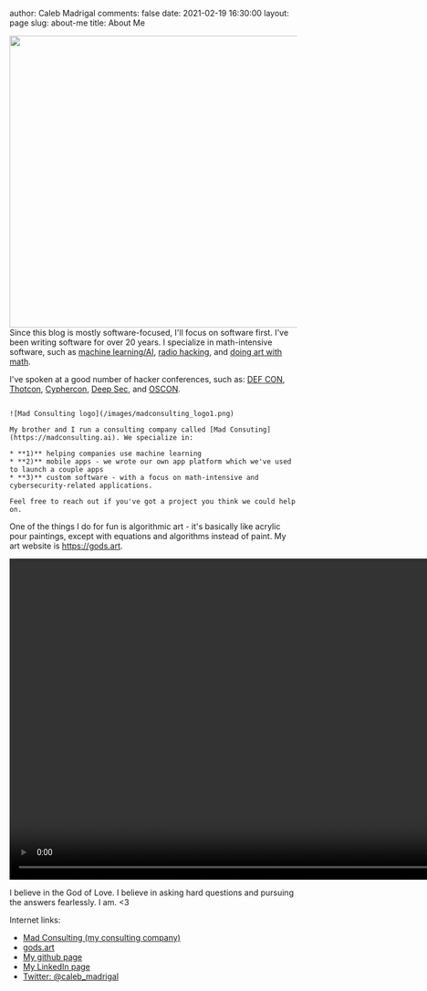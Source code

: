 author: Caleb Madrigal
comments: false
date: 2021-02-19 16:30:00
layout: page
slug: about-me
title: About Me

<img src="/images/mandelbrot_face_profile_square_512.png" style="float:right; width: 512px; height: 512px;">

Since this blog is mostly software-focused, I'll focus on software first. I've been writing software for over 20 years. I specialize in math-intensive software, such as [machine learning/AI](https://madconsulting.ai), [radio hacking](https://www.youtube.com/watch?v=qhuhJ9Oe9vA), and [doing art with math](https://gods.art).

I've spoken at a good number of hacker conferences, such as: [DEF CON](https://www.youtube.com/watch?v=qhuhJ9Oe9vA), [Thotcon](https://www.thotcon.org/), [Cyphercon](https://cyphercon.com/), [Deep Sec](https://deepsec.net/), and [OSCON](https://www.oreilly.com/conferences/oscon.html).

~~~

![Mad Consulting logo](/images/madconsulting_logo1.png)

My brother and I run a consulting company called [Mad Consuting](https://madconsulting.ai). We specialize in: 

* **1)** helping companies use machine learning
* **2)** mobile apps - we wrote our own app platform which we've used to launch a couple apps
* **3)** custom software - with a focus on math-intensive and cybersecurity-related applications.

Feel free to reach out if you've got a project you think we could help on.

~~~

One of the things I do for fun is algorithmic art - it's basically like acrylic pour paintings, except with equations and algorithms instead of paint. My art website is <https://gods.art>.

<video width="1000" height="563" autoplay loop controls>
  <source src="https://godsart.sfo2.digitaloceanspaces.com/pub/videos/strange_faces.mp4" type="video/mp4">
</video>

I believe in the God of Love. I believe in asking hard questions and pursuing the answers fearlessly. I am. <3

Internet links:

- [Mad Consulting (my consulting company)](https://madconsulting.ai)
- [gods.art](https://gods.art)
- [My github page](https://github.com/calebmadrigal)
- [My LinkedIn page](https://www.linkedin.com/in/calebmadrigal/)
- [Twitter: @caleb_madrigal](https://twitter.com/caleb_madrigal)

